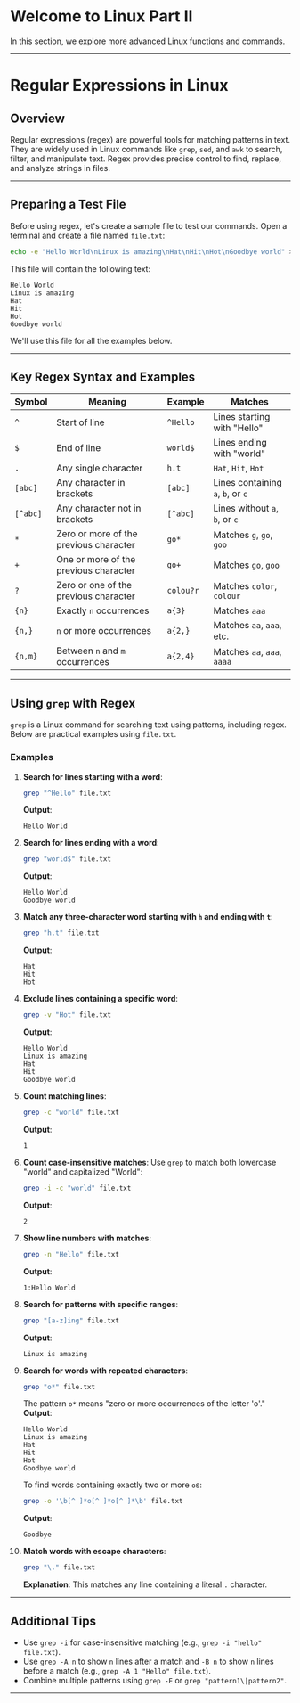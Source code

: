 # Welcome to Linux Part II

In this section, we explore more advanced Linux functions and commands.

---

# Regular Expressions in Linux

## Overview
Regular expressions (regex) are powerful tools for matching patterns in text. They are widely used in Linux commands like `grep`, `sed`, and `awk` to search, filter, and manipulate text. Regex provides precise control to find, replace, and analyze strings in files.

---

## Preparing a Test File
Before using regex, let's create a sample file to test our commands. Open a terminal and create a file named `file.txt`:

```bash
echo -e "Hello World\nLinux is amazing\nHat\nHit\nHot\nGoodbye world" > file.txt
```

This file will contain the following text:

```
Hello World
Linux is amazing
Hat
Hit
Hot
Goodbye world
```

We'll use this file for all the examples below.

---

## Key Regex Syntax and Examples

| Symbol   | Meaning                                | Example         | Matches                                   |
| -------- | -------------------------------------- | --------------- | ----------------------------------------- |
| `^`      | Start of line                          | `^Hello`        | Lines starting with "Hello"             |
| `$`      | End of line                            | `world$`        | Lines ending with "world"               |
| `.`      | Any single character                   | `h.t`           | `Hat`, `Hit`, `Hot`                      |
| `[abc]`  | Any character in brackets              | `[abc]`         | Lines containing `a`, `b`, or `c`        |
| `[^abc]` | Any character not in brackets          | `[^abc]`        | Lines without `a`, `b`, or `c`           |
| `*`      | Zero or more of the previous character | `go*`           | Matches `g`, `go`, `goo`                 |
| `+`      | One or more of the previous character  | `go+`           | Matches `go`, `goo`                      |
| `?`      | Zero or one of the previous character  | `colou?r`       | Matches `color`, `colour`                |
| `{n}`    | Exactly `n` occurrences                | `a{3}`          | Matches `aaa`                            |
| `{n,}`   | `n` or more occurrences                | `a{2,}`         | Matches `aa`, `aaa`, etc.                |
| `{n,m}`  | Between `n` and `m` occurrences        | `a{2,4}`        | Matches `aa`, `aaa`, `aaaa`              |

---

## Using `grep` with Regex

`grep` is a Linux command for searching text using patterns, including regex. Below are practical examples using `file.txt`.

### Examples

1. **Search for lines starting with a word**:
   ```bash
   grep "^Hello" file.txt
   ```
   **Output**:
   ```
   Hello World
   ```

2. **Search for lines ending with a word**:
   ```bash
   grep "world$" file.txt
   ```
   **Output**:
   ```
   Hello World
   Goodbye world
   ```

3. **Match any three-character word starting with `h` and ending with `t`**:
   ```bash
   grep "h.t" file.txt
   ```
   **Output**:
   ```
   Hat
   Hit
   Hot
   ```

4. **Exclude lines containing a specific word**:
   ```bash
   grep -v "Hot" file.txt
   ```
   **Output**:
   ```
   Hello World
   Linux is amazing
   Hat
   Hit
   Goodbye world
   ```

5. **Count matching lines**:
   ```bash
   grep -c "world" file.txt
   ```
   **Output**:
   ```
   1
   ```

6. **Count case-insensitive matches**:
   Use `grep` to match both lowercase "world" and capitalized "World":
   ```bash
   grep -i -c "world" file.txt
   ```
   **Output**:
   ```
   2
   ```

7. **Show line numbers with matches**:
   ```bash
   grep -n "Hello" file.txt
   ```
   **Output**:
   ```
   1:Hello World
   ```

8. **Search for patterns with specific ranges**:
   ```bash
   grep "[a-z]ing" file.txt
   ```
   **Output**:
   ```
   Linux is amazing
   ```

9. **Search for words with repeated characters**:
   ```bash
   grep "o*" file.txt
   ```
   The pattern `o*` means "zero or more occurrences of the letter 'o'."
   **Output**:
   ```
   Hello World
   Linux is amazing
   Hat
   Hit
   Hot
   Goodbye world
   ```

   To find words containing exactly two or more `o`s:
   ```bash
   grep -o '\b[^ ]*o[^ ]*o[^ ]*\b' file.txt
   ```
   **Output**:
   ```
   Goodbye
   ```

10. **Match words with escape characters**:
    ```bash
    grep "\." file.txt
    ```
    **Explanation**: This matches any line containing a literal `.` character.

---

## Additional Tips

- Use `grep -i` for case-insensitive matching (e.g., `grep -i "hello" file.txt`).
- Use `grep -A n` to show `n` lines after a match and `-B n` to show `n` lines before a match (e.g., `grep -A 1 "Hello" file.txt`).
- Combine multiple patterns using `grep -E` or `grep "pattern1\|pattern2"`.

---

